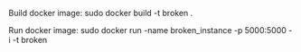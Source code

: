 Build docker image:
sudo docker build -t broken . 

Run docker image:
 sudo docker run -name broken_instance -p 5000:5000 -i -t broken
